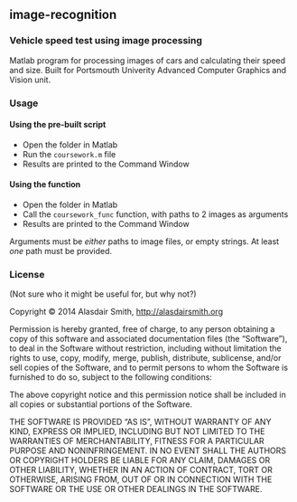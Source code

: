## image-recognition

### Vehicle speed test using image processing

Matlab program for processing images of cars and calculating their speed and size. Built for Portsmouth Univerity Advanced Computer Graphics and Vision unit.

### Usage

#### Using the pre-built script

* Open the folder in Matlab
* Run the `coursework.m` file
* Results are printed to the Command Window

#### Using the function

* Open the folder in Matlab
* Call the `coursework_func` function, with paths to 2 images as arguments
* Results are printed to the Command Window

Arguments must be _either_ paths to image files, or empty strings. At least _one_ path must be provided.

### License

(Not sure who it might be useful for, but why not?)

Copyright © 2014 Alasdair Smith, http://alasdairsmith.org

Permission is hereby granted, free of charge, to any person obtaining a copy of this software and associated documentation files (the “Software”), to deal in the Software without restriction, including without limitation the rights to use, copy, modify, merge, publish, distribute, sublicense, and/or sell copies of the Software, and to permit persons to whom the Software is furnished to do so, subject to the following conditions:

The above copyright notice and this permission notice shall be included in all copies or substantial portions of the Software.

THE SOFTWARE IS PROVIDED “AS IS”, WITHOUT WARRANTY OF ANY KIND, EXPRESS OR IMPLIED, INCLUDING BUT NOT LIMITED TO THE WARRANTIES OF MERCHANTABILITY, FITNESS FOR A PARTICULAR PURPOSE AND NONINFRINGEMENT. IN NO EVENT SHALL THE AUTHORS OR COPYRIGHT HOLDERS BE LIABLE FOR ANY CLAIM, DAMAGES OR OTHER LIABILITY, WHETHER IN AN ACTION OF CONTRACT, TORT OR OTHERWISE, ARISING FROM, OUT OF OR IN CONNECTION WITH THE SOFTWARE OR THE USE OR OTHER DEALINGS IN THE SOFTWARE.
